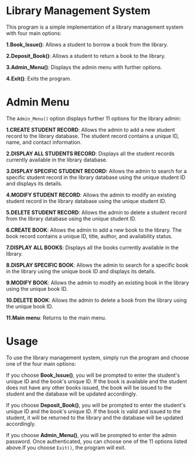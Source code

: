 # Library Management System
This program is a simple implementation of a library management system with four main options:

**1.Book_Issue()**: Allows a student to borrow a book from the library.

**2.Deposit_Book()**: Allows a student to return a book to the library.

**3.Admin_Menu()**: Displays the admin menu with further options.

**4.Exit()**: Exits the program.
# Admin Menu
The `Admin_Menu()` option displays further 11 options for the library admin:

**1.CREATE STUDENT RECORD**: Allows the admin to add a new student record to the library database. The student record contains a unique ID, name, and contact information.

**2.DISPLAY ALL STUDENTS RECORD**: Displays all the student records currently available in the library database.

**3.DISPLAY SPECIFIC STUDENT RECORD:** Allows the admin to search for a specific student record in the library database using the unique student ID and displays its details.

**4.MODIFY STUDENT RECORD**: Allows the admin to modify an existing student record in the library database using the unique student ID.

**5.DELETE STUDENT RECORD**: Allows the admin to delete a student record from the library database using the unique student ID.

**6.CREATE BOOK**: Allows the admin to add a new book to the library. The book record contains a unique ID, title, author, and availability status.

**7.DISPLAY ALL BOOKS**: Displays all the books currently available in the library.

**8.DISPLAY SPECIFIC BOOK**: Allows the admin to search for a specific book in the library using the unique book ID and displays its details.

**9.MODIFY BOOK**: Allows the admin to modify an existing book in the library using the unique book ID.

**10.DELETE BOOK**: Allows the admin to delete a book from the library using the unique book ID.

**11.Main menu**: Returns to the main menu.
# Usage
To use the library management system, simply run the program and choose one of the four main options:

If you choose **Book_Issue()**, you will be prompted to enter the student's unique ID and the book's unique ID. If the book is available and the student does not have any other books issued, the book will be issued to the student and the database will be updated accordingly.

If you choose **Deposit_Book()**, you will be prompted to enter the student's unique ID and the book's unique ID. If the book is valid and issued to the student, it will be returned to the library and the database will be updated accordingly.

If you choose **Admin_Menu()**, you will be prompted to enter the admin password. Once authenticated, you can choose one of the 11 options listed above.If you choose `Exit()`, the program will exit.
